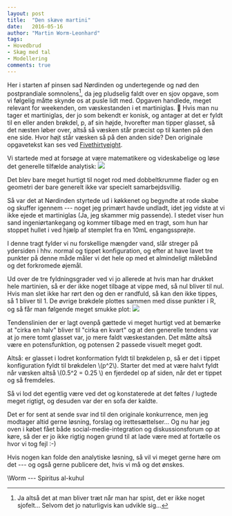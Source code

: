 ```yaml
---
layout: post
title:  "Den skæve martini" 
date:   2016-05-16
author: "Martin Worm-Leonhard"
tags:
- Hovedbrud
- Skæg med tal
- Modellering
comments: true
---
```


Her i starten af pinsen sad Nørdinden og undertegende og nød den postprandiale somnolens[^1], da jeg pludselig faldt over en sjov opgave, som vi følgelig måtte skynde os at pusle lidt med. Opgaven handlede, meget relevant for weekenden, om væskestanden i et martiniglas.

Hvis man nu tager et martiniglas, der jo som bekendt er konisk, og antager at det er fyldt til en eller anden brøkdel, p,  af sin højde, hvorefter man tipper glasset, så det næsten løber over, altså så væsken står præcist op til kanten på den ene side. Hvor højt står væsken så på den anden side?
Den originale opgavetekst kan ses ved [Fivethirtyeight](http://fivethirtyeight.com/features/can-you-solve-the-puzzle-of-the-overflowing-martini-glass/).

Vi startede med at forsøge at være matematikere og videskabelige og løse det generelle tilfælde analytisk:
[![]({{site.url}}/images/martiniregne.jpg)]({{site.url}}/images/martiniregne.jpg)

Det blev bare meget hurtigt til noget rod med dobbeltkrumme flader og en geometri der bare generelt ikke var specielt samarbejdsvillig.

Så var det at Nørdinden styrtede ud i køkkenet og begyndte at rode skabe og skuffer igennem --- noget jeg primært havde undladt, idet jeg vidste at vi ikke ejede et martiniglas (Ja, jeg skammer mig passende). I stedet viser hun sand ingeniørtankegang og kommer tilbage med en tragt, som hun har stoppet hullet i ved hjælp af stemplet fra en 10mL engangssprøjte.

I denne tragt fylder vi nu forskellige mængder vand, slår streger på ydersiden i hhv. normal og tippet konfiguration, og efter at have lavet tre punkter på denne måde måler vi det hele op med et almindeligt målebånd og det forkromede øjemål.

Ud over de tre fyldningsgrader ved vi jo allerede at hvis man har drukket hele martinien, så er der ikke noget tilbage at vippe med, så nul bliver til nul. Hvis man slet ikke har rørt den og den er randfuld, så kan den ikke tippes, så 1 bliver til 1. De øvrige brøkdele plottes sammen med disse punkter i R, og så får man følgende meget smukke plot:
[![]({{site.url}}/images/martiniplot.png)]({{site.url}}/images/martiniplot.png)

Tendenslinien der er lagt ovenpå gættede vi meget hurtigt ved at bemærke at "cirka en halv" bliver til "cirka en kvart" og at den generelle tendens var at jo mere tomt glasset var, jo mere faldt væskestanden. Det måtte altså være en potensfunktion, og potensen 2 passede visuelt meget godt.

Altså: er glasset i lodret konformation fyldt til brøkdelen p, så er det i tippet konfiguration fyldt til brøkdelen \\(p^2\\). Starter det med at være halvt fyldt når væsken altså \\(0.5^2 = 0.25 \\) en fjerdedel op af siden, når det er tippet og så fremdeles.

Så vi lod det egentlig være ved det og konstaterede at det føltes / lugtede meget rigtigt, og desuden var der en sofa der kaldte.

Det er for sent at sende svar ind til den originale konkurrence, men jeg modtager altid gerne løsning, forslag og irettesættelser...
Og nu har jeg oven i købet fået både social-medie-integration og diskussionsforum op at køre, så der er jo ikke rigtig nogen grund til at lade være med at fortælle os hvor vi tog fejl :-)

Hvis nogen kan folde den analytiske løsning, så vil vi meget gerne høre om det --- og også gerne publicere det, hvis vi må og det ønskes.

\\Worm --- Spiritus al-kuhul

[^1]: Ja altså det at man bliver træt når man har spist, det er ikke noget sjofelt... Selvom det jo naturligvis kan udvikle sig...
